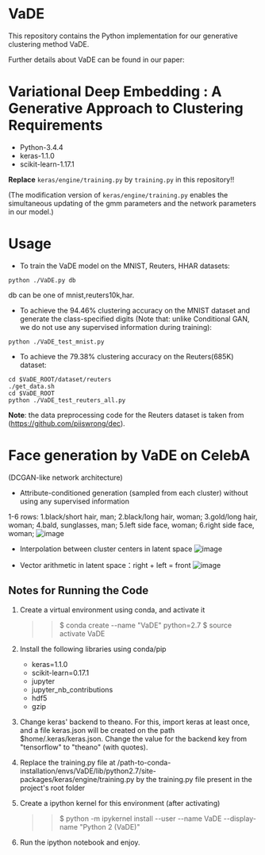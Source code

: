 # VaDE
This repository contains the Python implementation for our generative clustering method VaDE. 

Further details about VaDE can be found in our paper:

**Variational Deep Embedding : A Generative Approach to Clustering**
Requirements
=================
* Python-3.4.4
* keras-1.1.0
* scikit-learn-1.17.1

**Replace** `keras/engine/training.py` by `training.py` in this repository!!

(The modification version of `keras/engine/training.py` enables the simultaneous updating of the gmm parameters and the network parameters in our model.)

Usage
=================

* To train the VaDE model on the MNIST, Reuters, HHAR datasets:
```shell
python ./VaDE.py db
```
db can be one of mnist,reuters10k,har.

* To achieve the 94.46% clustering accuracy on the MNIST dataset and generate the class-specified digits (Note that: unlike Conditional GAN, we do not use any supervised information during training):
```shell
python ./VaDE_test_mnist.py
```

* To achieve the 79.38% clustering accuracy on the Reuters(685K) dataset:
```shell
cd $VaDE_ROOT/dataset/reuters
./get_data.sh
cd $VaDE_ROOT
python ./VaDE_test_reuters_all.py
```

**Note**: the data preprocessing code for the Reuters dataset is taken from (https://github.com/piiswrong/dec).


Face generation by VaDE on CelebA
=================
(DCGAN-like network architecture)
* Attribute-conditioned generation (sampled from each cluster) without using any supervised information

1-6 rows: 1.black/short hair, man; 2.black/long hair, woman; 3.gold/long hair, woman; 4.bald, sunglasses, man; 5.left side face, woman; 6.right side face, woman;
![image](https://github.com/slim1017/VaDE/blob/master/cluster_generation.jpg)

* Interpolation between cluster centers in latent space
![image](https://github.com/slim1017/VaDE/blob/master/interpolation.jpg)

* Vector arithmetic in latent space：right + left = front
![image](https://github.com/slim1017/VaDE/blob/master/arithmetic.jpg)




## Notes for Running the Code

1. Create a virtual environment using conda, and activate it
	
	>> $ conda create --name "VaDE" python=2.7
	>> $ source activate VaDE

2. Install the following libraries using conda/pip

	- keras=1.1.0
	- scikit-learn=0.17.1
	- jupyter
	- jupyter_nb_contributions
	- hdf5
	- gzip

3. Change keras' backend to theano. For this, import keras at least once, and a
   file keras.json will be created on the path $home/.keras/keras.json.
   Change the value for the backend key from "tensorflow" to "theano" (with quotes).

4. Replace the training.py file at
   /path-to-conda-installation/envs/VaDE/lib/python2.7/site-packages/keras/engine/training.py
   by the training.py file present in the project's root folder

5. Create a ipython kernel for this environment (after activating)

	>> $ python -m ipykernel install --user --name VaDE --display-name "Python 2 (VaDE)"

6. Run the ipython notebook and enjoy.


